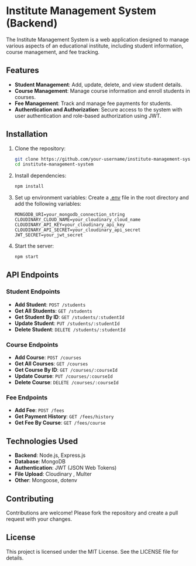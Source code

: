 # Institute Management System (Backend)

The Institute Management System is a web application designed to manage various aspects of an educational institute, including student information, course management, and fee tracking.

## Features

- **Student Management**: Add, update, delete, and view student details.
- **Course Management**: Manage course information and enroll students in courses.
- **Fee Management**: Track and manage fee payments for students.
- **Authentication and Authorization**: Secure access to the system with user authentication and role-based authorization using JWT.

## Installation

1. Clone the repository:
    ```bash
    git clone https://github.com/your-username/institute-management-system.git
    cd institute-management-system
    ```

2. Install dependencies:
    ```bash
    npm install
    ```

3. Set up environment variables:
    Create a [.env](http://_vscodecontentref_/1) file in the root directory and add the following variables:
    ```env
    MONGODB_URI=your_mongodb_connection_string
    CLOUDINARY_CLOUD_NAME=your_cloudinary_cloud_name
    CLOUDINARY_API_KEY=your_cloudinary_api_key
    CLOUDINARY_API_SECRET=your_cloudinary_api_secret
    JWT_SECRET=your_jwt_secret
    ```

4. Start the server:
    ```bash
    npm start
    ```

## API Endpoints

### Student Endpoints

- **Add Student**: `POST /students`
- **Get All Students**: `GET /students`
- **Get Student By ID**: `GET /students/:studentId`
- **Update Student**: `PUT /students/:studentId`
- **Delete Student**: `DELETE /students/:studentId`

### Course Endpoints

- **Add Course**: `POST /courses`
- **Get All Courses**: `GET /courses`
- **Get Course By ID**: `GET /courses/:courseId`
- **Update Course**: `PUT /courses/:courseId`
- **Delete Course**: `DELETE /courses/:courseId`

### Fee Endpoints

- **Add Fee**: `POST /fees`
- **Get Payment History**: `GET /fees/history`
- **Get Fee By Course**: `GET /fees/course`

## Technologies Used

- **Backend**: Node.js, Express.js
- **Database**: MongoDB
- **Authentication**: JWT (JSON Web Tokens)
- **File Upload**: Cloudinary , Multer
- **Other**: Mongoose, dotenv

## Contributing

Contributions are welcome! Please fork the repository and create a pull request with your changes.

## License

This project is licensed under the MIT License. See the LICENSE file for details.
